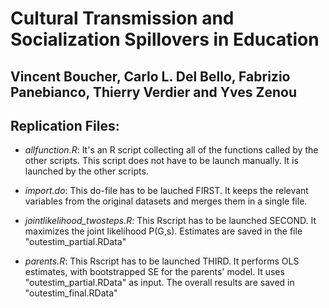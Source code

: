 # Cultural Transmission and Socialization Spillovers in Education
## Vincent Boucher, Carlo L. Del Bello, Fabrizio Panebianco, Thierry Verdier and Yves Zenou

## Replication Files:

+ *allfunction.R*: It's an R script collecting all of the functions called by the other scripts. This script does not have to be launch manually. It is launched by the other scripts.

+ *import.do*: This do-file has to be lauched FIRST. It keeps the relevant variables from the original datasets and merges them in a single file.

+ *jointlikelihood_twosteps.R*: This Rscript has to be launched SECOND. It maximizes the joint likelihood P(G,s). Estimates are saved in the file "outestim_partial.RData"

+ *parents.R*: This Rscript has to be launched THIRD. It performs OLS estimates, with bootstrapped SE for the parents' model. It uses "outestim_partial.RData" as input. The overall results are saved in "outestim_final.RData"
